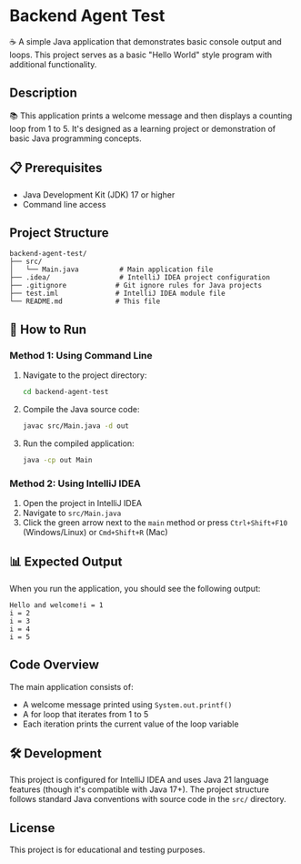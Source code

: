 # Backend Agent Test

☕ A simple Java application that demonstrates basic console output and loops. This project serves as a basic "Hello World" style program with additional functionality.

## Description

📚 This application prints a welcome message and then displays a counting loop from 1 to 5. It's designed as a learning project or demonstration of basic Java programming concepts.

## 📋 Prerequisites

- Java Development Kit (JDK) 17 or higher
- Command line access

## Project Structure

```
backend-agent-test/
├── src/
│   └── Main.java          # Main application file
├── .idea/                 # IntelliJ IDEA project configuration
├── .gitignore            # Git ignore rules for Java projects
├── test.iml              # IntelliJ IDEA module file
└── README.md             # This file
```

## 🚀 How to Run

### Method 1: Using Command Line

1. Navigate to the project directory:
   ```bash
   cd backend-agent-test
   ```

2. Compile the Java source code:
   ```bash
   javac src/Main.java -d out
   ```

3. Run the compiled application:
   ```bash
   java -cp out Main
   ```

### Method 2: Using IntelliJ IDEA

1. Open the project in IntelliJ IDEA
2. Navigate to `src/Main.java`
3. Click the green arrow next to the `main` method or press `Ctrl+Shift+F10` (Windows/Linux) or `Cmd+Shift+R` (Mac)

## 📊 Expected Output

When you run the application, you should see the following output:

```
Hello and welcome!i = 1
i = 2
i = 3
i = 4
i = 5
```

## Code Overview

The main application consists of:
- A welcome message printed using `System.out.printf()`
- A for loop that iterates from 1 to 5
- Each iteration prints the current value of the loop variable

## 🛠️ Development

This project is configured for IntelliJ IDEA and uses Java 21 language features (though it's compatible with Java 17+). The project structure follows standard Java conventions with source code in the `src/` directory.

## License

This project is for educational and testing purposes.